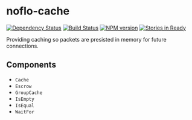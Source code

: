 # noflo-cache
[![Dependency Status](https://gemnasium.com/kenhkan/noflo-cache.png)](https://gemnasium.com/kenhkan/noflo-cache) [![Build Status](https://secure.travis-ci.org/kenhkan/noflo-cache.png?branch=master)](http://travis-ci.org/kenhkan/noflo-cache) [![NPM version](https://badge.fury.io/js/noflo-cache.png)](http://badge.fury.io/js/noflo-cache) [![Stories in Ready](https://badge.waffle.io/kenhkan/noflo-cache.png)](http://waffle.io/kenhkan/noflo-cache)

Providing caching so packets are presisted in memory for future connections.

## Components

* `Cache`
* `Escrow`
* `GroupCache`
* `IsEmpty`
* `IsEqual`
* `WaitFor`
